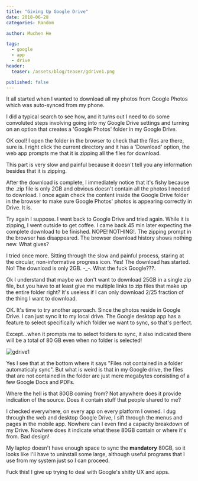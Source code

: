 ```yaml
---
title: "Giving Up Google Drive"
date: 2018-06-28
categories: Random

author: Muchen He

tags:
  - google
  - app
  - drive
header:
  teaser: /assets/blog/teaser/gdrive1.png

published: false
---
```


It all started when I wanted to download all my photos from Google Photos which was auto-synced from my phone.

<!-- excerpt -->

I did a typical search to see how, and it turns out I need to do some convoluted steps involving going into my Google Drive settings and turning on an option that creates a 'Google Photos' folder in my Google Drive.

OK cool! I open the folder in the browser to check that the files are there, sure is. I right click the current directory and it has a 'Download' option, the web app prompts me that it is zipping all the files for download.

This part is very slow and painful because it doesn't tell you any information besides that it is zipping.

After the download is complete, I immediately notice that it's fishy because the .zip file is only 2GB and obvious doesn't contain all the photos I needed to download. I once again check the content inside the Google Drive folder in the browser to make sure Google Photos' photos is appearing correctly in Drive. It is.

Try again I suppose. I went back to Google Drive and tried again. While it is zipping, I went outside to get coffee. I came back 45 min later expecting the complete download to be finished. NOPE! NOTHING!. The zipping prompt in the browser has disappeared. The browser download history shows nothing new. What gives?

I tried once more. Sitting through the slow and painful process, staring at the circular, non-informative progress icon. Yes! The download has started. No! The download is only 2GB. -_-. What the fuck Google???.

Ok I understand that maybe we don't want to download 25GB in a single zip file, but you have to at least give me multiple links to zip files that make up the entire folder right? It's useless if I can only download 2/25 fraction of the thing I want to download.

OK. It's time to try another approach. Since the photos reside in Google Drive. I can just sync it to my local drive. The Google desktop app has a feature to select specifically which folder we want to sync, so that's perfect.

Except...when it prompts me to select folders to sync, it also indicated there will be a total of 80 GB even when no folder is selected!

![gdrive1]({{"/assets/blog/gdrive1.png"}})

Yes I see that at the bottom where it says "Files not contained in a folder automaticaly sync". But what is weird is that in my Google drive, the files that are not contained in the folder are just mere megabytes consisting of a few Google Docs and PDFs.

Where the hell is that 80GB coming from? Not anywhere does it provide indication of the source. Does it contain stuff that people shared to me?

I checked everywhere, on every app on every platform I owned. I dug through the web and desktop Google Drive, I sift through the menus and pages in the mobile app. Nowhere can I even find a capacity breakdown of my Drive. Nowhere does it indicate what these 80GB contain or where it's from. Bad design!

My laptop doesn't have enough space to sync the **mandatory** 80GB, so it looks like I'll have to uninstall some large, although useful programs that I use from my system just so I can proceed.

Fuck this! I give up trying to deal with Google's shitty UX and apps.

